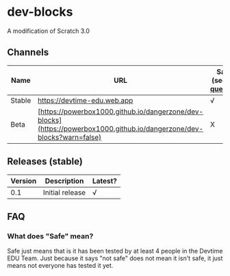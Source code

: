 # dev-blocks
A modification of Scratch 3.0

## Channels

Name | URL | Safe? (see [this question](#safe))
-----|----- | ------------------
Stable | https://devtime-edu.web.app | √
Beta | [https://powerbox1000.github.io/dangerzone/dev-blocks](https://powerbox1000.github.io/dangerzone/dev-blocks?warn=false) | X

## Releases (stable)
Version | Description | Latest?
-------- | ----------- | ---------
0.1 | Initial release | √

## FAQ
<a name="safe"><h3>What does "Safe" mean?</h3></a>
Safe just means that is it has been tested by at least 4 people in the Devtime EDU Team. Just because it says "not safe" does not mean it isn't safe, it just means not everyone has tested it yet.
